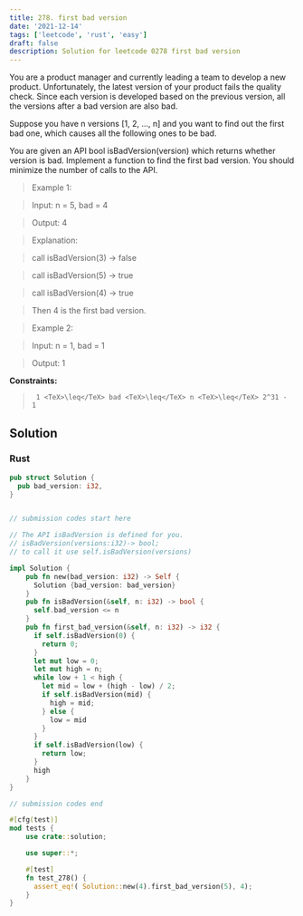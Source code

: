```yaml
---
title: 278. first bad version
date: '2021-12-14'
tags: ['leetcode', 'rust', 'easy']
draft: false
description: Solution for leetcode 0278 first bad version
---
```


 

  You are a product manager and currently leading a team to develop a new product. Unfortunately, the latest version of your product fails the quality check. Since each version is developed based on the previous version, all the versions after a bad version are also bad.

  Suppose you have n versions [1, 2, ..., n] and you want to find out the first bad one, which causes all the following ones to be bad.

  You are given an API bool isBadVersion(version) which returns whether version is bad. Implement a function to find the first bad version. You should minimize the number of calls to the API.

   

 >   Example 1:

  

 >   Input: n <TeX>=</TeX> 5, bad <TeX>=</TeX> 4

 >   Output: 4

 >   Explanation:

 >   call isBadVersion(3) -> false

 >   call isBadVersion(5) -> true

 >   call isBadVersion(4) -> true

 >   Then 4 is the first bad version.

  

 >   Example 2:

  

 >   Input: n <TeX>=</TeX> 1, bad <TeX>=</TeX> 1

 >   Output: 1

  

   

  **Constraints:**

  

 >   	1 <TeX>\leq</TeX> bad <TeX>\leq</TeX> n <TeX>\leq</TeX> 2^31 - 1


## Solution
### Rust
```rust
pub struct Solution {
  pub bad_version: i32,
}


// submission codes start here

// The API isBadVersion is defined for you.
// isBadVersion(versions:i32)-> bool;
// to call it use self.isBadVersion(versions)

impl Solution {
    pub fn new(bad_version: i32) -> Self {
      Solution {bad_version: bad_version}
    }
    pub fn isBadVersion(&self, n: i32) -> bool {
      self.bad_version <= n
    }
    pub fn first_bad_version(&self, n: i32) -> i32 {
      if self.isBadVersion(0) {
        return 0;
      }
      let mut low = 0;
      let mut high = n;
      while low + 1 < high {
        let mid = low + (high - low) / 2;
        if self.isBadVersion(mid) {
          high = mid;
        } else {
          low = mid
        }
      }
      if self.isBadVersion(low) {
        return low;
      }
      high
    }
}

// submission codes end

#[cfg(test)]
mod tests {
    use crate::solution;

    use super::*;

    #[test]
    fn test_278() {
      assert_eq!( Solution::new(4).first_bad_version(5), 4);
    }
}

```
